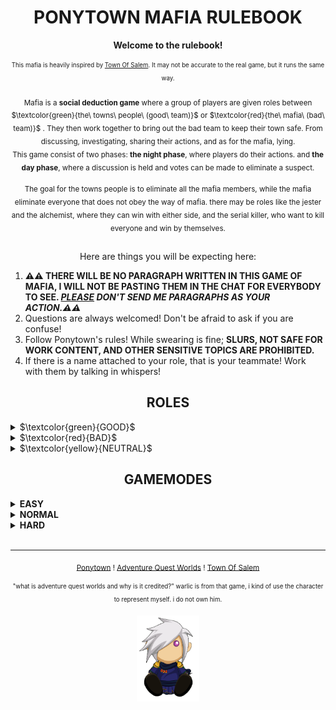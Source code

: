 # <div align="center"> <b>PONYTOWN MAFIA RULEBOOK</b>

<div align="center"><b>Welcome to the rulebook!</b>

<sub><sup>This mafia is heavily inspired by <a href="https://www.townofsalem.io/">Town Of Salem</a>. It may not be accurate to the real game, but it runs the same way.</sub></sup>

<sub>Mafia is a <b>social deduction game</b> where a group of players are given roles between $\textcolor{green}{the\ towns\ people\ (good\ team)}$
or $\textcolor{red}{the\ mafia\ (bad\ team)}$ . They then work together to bring out the bad team to keep their town safe. From discussing, investigating, sharing their actions, and as for the mafia, lying.</sub>  
<sub>This game consist of two phases: <b>the night phase</b>, where players do their actions. and <b>the day phase</b>, where a discussion is held and votes can be made to eliminate a suspect.</sub>

<sub>The goal for the towns people is to eliminate all the mafia members, while the mafia eliminate everyone that does not obey the way of mafia. there may be roles like the jester and the alchemist, where they can win with either side, and the serial killer, who want to kill everyone and win by themselves.</sub> 

##

Here are things you will be expecting here:

<div align="left">  
 <ol>
      <li><b>⚠️⚠️ THERE WILL BE NO PARAGRAPH WRITTEN IN THIS GAME OF MAFIA, I WILL NOT BE PASTING THEM IN THE CHAT FOR EVERYBODY TO SEE. <i><ins>PLEASE</ins> DON'T SEND ME PARAGRAPHS AS YOUR ACTION.⚠️⚠️</b></i></li>
      <li>Questions are always welcomed! Don't be afraid to ask if you are confuse!</li>
      <li>Follow Ponytown's rules! While swearing is fine; <b>SLURS, NOT SAFE FOR WORK CONTENT, AND OTHER SENSITIVE TOPICS ARE PROHIBITED.</b></li>
      <li>If there is a name attached to your role, that is your teammate! Work with them by talking in whispers!
        
  </li>
    </ol>
      </div>

## ROLES
<div align="left"> <details> 
  <summary>$\textcolor{green}{GOOD}$</summary>
  <li><b><ins>Doctor:</b></ins> Heal one person each night. (Anyone that was injured or poisoned have 3 days/nights to be heal by the doctor before they die.)</li>
  <li><b><ins>Bodyguard:</b></ins> Protect one person from death each night. If the person who you protected is attacked, you and the attacker will die.</li>
  <li><b><ins>Jailor:</b></ins> You will choose one person to talk to in private, blocking their action for the night. You can choose to free or kill them, until time runs out. *JAILOR WILL REMAINS ANONYMOUS, THEIR MESSAGES WILL BE SEND THROUGH THE HOST!*</li>
  <li><b><ins>Investigator:</b></ins> Investigate one person each night for a clue to their role.</li>
  <li><b><ins>Sheriff:</b></ins> Check one person each night for their activity. You have 2 bullets (does not reload). If you already check someone, you cannot use your bullet on the same night!</li>
  <li><b><ins>Vigilante:</b></ins> Every night, you gain a bullet. Try to find the mafia and kill them. If you killed 2 innocents, you will die. (Max bullets: 3)</li>
  <li><b><ins>Veteran:</b></ins> Stay alert at night, deals a powerful attacks to anyone visiting/targeting them, killing the visitors, no matter who they are. (2 Uses)</li>
   <li><b><ins>Lookout:</b></ins> See who visited your target during the night.</li>
   <li><b><ins>Medium:</b></ins> Get information from the dead. (You will only get the information of a dead town role. [Investigator, Sheriff, Lookout, Bodyguard, ETC.]. The information will given by the host.)</li>
  </details>
<details>
  <summary>$\textcolor{red}{BAD}$</summary>
  <li><b><ins>Godfather:</b></ins> Give orders to the mafia AND/OR kill someone each night.</li>
  <li><b><ins>Mafia:</b></ins> Take orders from the godfather, if order is not given, they're free to kill someone. If the godfather dies, they will become the godfather.</li>
  <li><b><ins>Consigliere:</b></ins> Work with the godfather. Check one person for their EXACT role each night.</li>
  </details>
<details>
  <summary>$\textcolor{yellow}{NEUTRAL}$</summary>
  <li><b><ins>Jester:</ins></b> Fool people during discussion and get voted out. Jester will win if they get voted out!</li>
  <li><b><ins>Alchemist:</ins></b> Poison someone each night. Target will have 2 days to be cured before they die.</li>
  <li><b><ins>Serial Killer:</ins></b> Kill someone each night. This role have to try to kill everyone, no matter who they are.</li>
  </details>
</details></div>


 ## GAMEMODES 

 <div align="left"><details>
  <summary><b>EASY</b></summary>
   1 Godfather, 1 Mafia, 1 Consigliere, 1 Serial Killer. Investigator know the role directly, AND clues will be reveal by the host at daytime.
 </details>
 <details>
  <summary><b>NORMAL</b></summary>
    1 Godfather, 1 Mafia, 1 Consigliere, 1 Serial Killer. Investigator know the role directly, BUT they will have to share clues by themselves
 </details>
 <details>
  <summary><b>HARD</b></summary>
   1 Godfather, 2-3 Mafias, 1 Consigliere, 2 Jesters. 2 Serial Killers. Investigator will be given clues about the role instead, shares clues by themselves.
 </details></div>
 <br clear="left"/>
 
---

<sub><a href="https://pony.town/">Ponytown</a> ! <a href="https://www.aq.com/">Adventure Quest Worlds</a> ! <a href="https://www.townofsalem.io/">Town Of Salem</a></sub>

<sub><sup>"what is adventure quest worlds and why is it credited?" warlic is from that game, i kind of use the character to represent myself. i do not own him.</sub></sup>

<img src="warlicplush.png" align="center" width="100px"/>
</div>
